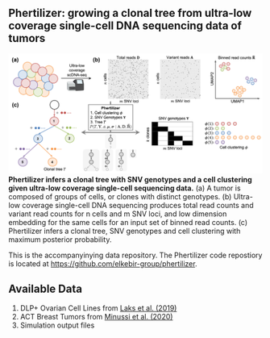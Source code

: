 ## Phertilizer: growing a clonal tree from ultra-low coverage single-cell DNA sequencing data of tumors


![Overview of Phertilizer](overview.png)
**Phertilizer infers a clonal tree with SNV genotypes and a cell clustering given ultra-low coverage single-cell sequencing data.**
(a) A tumor is composed of groups of cells, or clones with distinct genotypes.
(b) Ultra-low coverage single-cell DNA sequencing produces total read counts and variant read counts for n cells and m SNV loci, and low dimension embedding for the same cells for an input set of binned read counts.
(c) Phertilizer infers a clonal tree, SNV genotypes and cell clustering with maximum posterior probability.

This is the accompanyinying data repository. The Phertilizer code repostiory is located at https://github.com/elkebir-group/phertilizer.

## Available Data
1. DLP+ Ovarian Cell Lines from [Laks et al. (2019)](https://doi.org/10.1016/j.cell.2019.10.026)
2. ACT Breast Tumors from [Minussi et al. (2020)](https://doi.org/10.1038/s41586-021-03357-x)
3. Simulation output files
